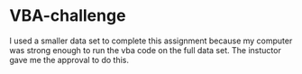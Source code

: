 # VBA-challenge
I used a smaller data set to complete this assignment because my computer was strong enough to run the vba code on the full data set. The instuctor gave me the approval to do this. 
